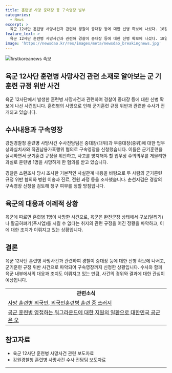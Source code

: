 ```yaml
---
title: 훈련병 사망 중대장 등 구속영장 발부
categories:
  - News
excerpt: >
  육군 12사단 훈련병 사망사건과 관련해 경찰이 중대장 등에 대한 신병 확보에 나섰다. 18일, 훈련 중 군기훈련 규정 위반으로 쓰러뜨린 혐의로 중대장(대위)과 부중대장(중위)에 대한 구속영장이 신청되었음. 청구 여부 결정 후 조만간 구속 전 피의자 심문이 열릴 예정. 지난달 23일 사망한 훈련병은 군기훈련을 받던 중 쓰러져 민간병원으로 이송돼 치료를 받았으나 사망. 경찰은 사건을 수사 중이며, 육군은 규정 위반 사실을 이첩했다.
feature_text: >
  육군 12사단 훈련병 사망사건과 관련해 경찰이 중대장 등에 대한 신병 확보에 나섰다. 18일, 훈련 중 군기훈련 규정 위반으로 쓰러뜨린 혐의로 중대장(대위)과 부중대장(중위)에 대한 구속영장이 신청되었음. 청구 여부 결정 후 조만간 구속 전 피의자 심문이 열릴 예정. 지난달 23일 사망한 훈련병은 군기훈련을 받던 중 쓰러져 민간병원으로 이송돼 치료를 받았으나 사망. 경찰은 사건을 수사 중이며, 육군은 규정 위반 사실을 이첩했다.
image: 'https://newsdao.kr/res/images/meta/newsdao_breakingnews.jpg'
---
```


<p><img src="https://newsdao.kr/res/images/meta/newsdao_breakingnews.jpg" alt="firstkoreanews 속보" /></p>

<h2 data-ke-size="size26">육군 12사단 훈련병 사망사건 관련 소재로 알아보는 군 기훈련 규정 위반 사건</h2>

<p data-ke-size="size16">육군 12사단에서 발생한 훈련병 사망사건과 관련하여 경찰이 중대장 등에 대한 신병 확보에 나선 사건입니다. 훈련병의 사망으로 인해 군기훈련 규정 위반과 관련한 수사가 전개되고 있습니다.</p>

<h2 data-ke-size="size24">수사내용과 구속영장</h2>

<p data-ke-size="size16">강원경찰청 훈련병 사망사건 수사전담팀은 중대장(대위)과 부중대장(중위)에 대한 업무상과실치사와 직권남용가혹행위 혐의로 구속영장을 신청했습니다. 이들은 군기훈련을 실시하면서 군기훈련 규정을 위반하고, 사고를 방지해야 할 업무상 주의의무를 게을리한 과실로 훈련병 1명을 사망하게 한 혐의를 받고 있습니다. </p>

<p data-ke-size="size16">경찰은 소환조사 당시 조사한 기본적인 사실관계 내용을 바탕으로 두 사람의 군기훈련 규정 위반 혐의와 병원 이송과 진료, 전원 과정 등을 조사했습니다. 춘천지검은 경찰의 구속영장 신청을 검토해 청구 여부를 정할 방침입니다. </p>

<h2 data-ke-size="size24">육군의 대응과 이례적 상황</h2>

<p data-ke-size="size16">육군에 따르면 훈련병 1명이 사망한 사건으로, 육군은 완전군장 상태에서 구보(달리기)나 팔굽혀펴기(푸시업)를 시킬 수 없다는 취지의 관련 규정을 어긴 정황을 파악하고, 이에 대한 조치가 이뤄지고 있는 상황입니다.</p>

<h2 data-ke-size="size24">결론</h2>

<p data-ke-size="size16">육군 12사단 훈련병 사망사건과 관련하여 경찰이 중대장 등에 대한 신병 확보에 나서고, 군기훈련 규정 위반 사건으로 파악되어 구속영장까지 신청한 상황입니다. 수사와 함께 육군 내부에서의 대응과 조치도 이뤄지고 있는 만큼, 사건의 경위와 결과에 대한 관심이 예상됩니다. </p>

<table>
  <tr>
    <td style="text-align: center; height: 17px;"><b>관련소식</b></td>
  </tr>
  <tr>
    <td><a href="https://www.yna.co.kr/view/AKR20220322182900062?input=1195m" target="_blank">사망 훈련병 외국인, 외국인훈련병 훈련 중 쓰러져</a></td>
  </tr>
  <tr>
    <td><a href="https://www.yna.co.kr/view/AKR20220324031351504?input=1195m" target="_blank">공군 훈련병 영접하는 워그라운드에 대한 지원의 일환으로 대한민국 공군은 오</a></td>
  </tr>
</table>

<h2 data-ke-size="size24">참고자료</h2>

<ul>
  <li>육군 12사단 훈련병 사망사건 관련 보도자료</li>
  <li>강원경찰청 훈련병 사망사건 수사 전담팀 보도자료</li>
</ul>

<hr>

